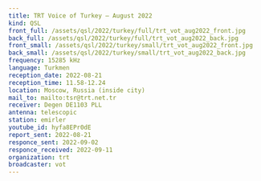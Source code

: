```yaml
---
title: TRT Voice of Turkey — August 2022
kind: QSL
front_full: /assets/qsl/2022/turkey/full/trt_vot_aug2022_front.jpg
back_full: /assets/qsl/2022/turkey/full/trt_vot_aug2022_back.jpg
front_small: /assets/qsl/2022/turkey/small/trt_vot_aug2022_front.jpg
back_small: /assets/qsl/2022/turkey/small/trt_vot_aug2022_back.jpg
frequency: 15285 kHz
language: Turkmen
reception_date: 2022-08-21
reception_time: 11.58-12.24
location: Moscow, Russia (inside city)
mail_to: mailto:tsr@trt.net.tr
receiver: Degen DE1103 PLL
antenna: telescopic
station: emirler
youtube_id: hyfa8EPr0dE
report_sent: 2022-08-21
responce_sent: 2022-09-02
responce_received: 2022-09-11
organization: trt
broadcaster: vot
---
```

